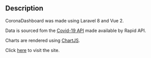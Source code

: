 ## Description

CoronaDashboard was made using Laravel 8 and Vue 2. 

Data is sourced fom the [Covid-19 API](https://rapidapi.com/api-sports/api/covid-193/) made available by Rapid API.

Charts are rendered using [ChartJS](https://www.chartjs.org/).

Click [here](https://coronastatsdashboard.herokuapp.com/) to visit the site.
